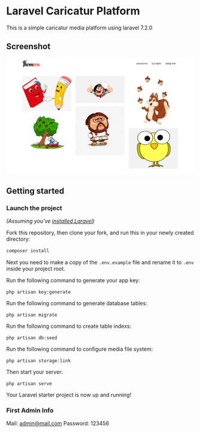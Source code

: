 # Laravel Caricatur Platform

This is a simple caricatur media platform using laravel 7.2.0

## Screenshot
 ![alt text](https://raw.githubusercontent.com/gazi-dis/laravel-caricatur-platform/main/screenshots/ss1.png)

## Getting started

### Launch the project

_(Assuming you've [installed Laravel](https://laravel.com/docs/7.x#installation))_

Fork this repository, then clone your fork, and run this in your newly created directory:

```bash
composer install
```

Next you need to make a copy of the `.env.example` file and rename it to `.env` inside your project root.

Run the following command to generate your app key:

```
php artisan key:generate
```

Run the following command to generate database tables:
```
php artisan migrate
```

Run the following command to create table indexs:
```
php artisan db:seed
```

Run the following command to configure media file system:
```
php artisan storage:link
```

Then start your server:

```
php artisan serve
```

Your Laravel starter project is now up and running!

### First Admin Info
 Mail: admin@mail.com 
 Password: 123456

